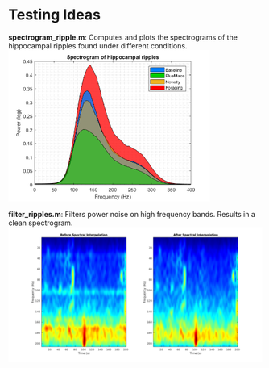 # Testing Ideas

**spectrogram_ripple.m**: Computes and plots the spectrograms of the hippocampal ripples found under different conditions.
<img src="spec_ripp.png" width="400">

**filter_ripples.m**: Filters power noise on high frequency bands. Results in a clean spectrogram. 
<img src="result_filter.png" width="600">

